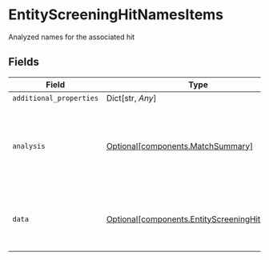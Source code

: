 # EntityScreeningHitNamesItems

Analyzed names for the associated hit


## Fields

| Field                                                                                          | Type                                                                                           | Required                                                                                       | Description                                                                                    |
| ---------------------------------------------------------------------------------------------- | ---------------------------------------------------------------------------------------------- | ---------------------------------------------------------------------------------------------- | ---------------------------------------------------------------------------------------------- |
| `additional_properties`                                                                        | Dict[str, *Any*]                                                                               | :heavy_minus_sign:                                                                             | N/A                                                                                            |
| `analysis`                                                                                     | [Optional[components.MatchSummary]](../../models/shared/matchsummary.md)                       | :heavy_minus_sign:                                                                             | Summary object reflecting the match result of the associated data                              |
| `data`                                                                                         | [Optional[components.EntityScreeningHitNames]](../../models/shared/entityscreeninghitnames.md) | :heavy_minus_sign:                                                                             | Name information for the associated entity watchlist hit                                       |